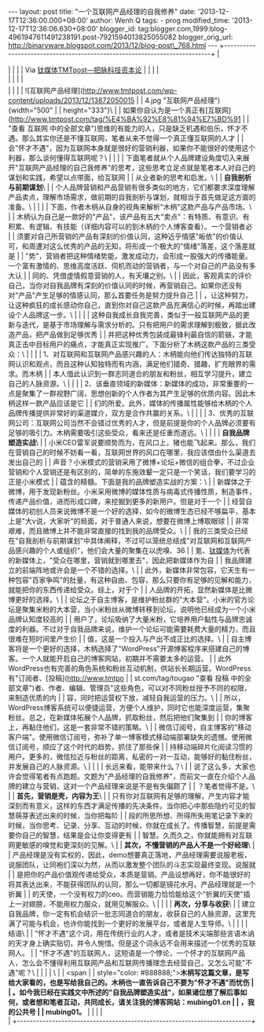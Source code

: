 --- layout: post title: "一个互联网产品经理的自我修养" date:
'2013-12-17T12:36:00.000+08:00' author: Wenh Q tags: - prog
modified\_time: '2013-12-17T12:36:06.630+08:00' blogger\_id:
tag:blogger.com,1999:blog-4961947611491238191.post-7921594013825055082
blogger\_orig\_url:
http://binaryware.blogspot.com/2013/12/blog-post\_768.html ---
+--------------------------------------------------------------------------+
| <div>                                                                    |
|                                                                          |
| Via [钛媒体TMTpost—把脉科技资本论](http://www.tmtpost.com/)              |
|                                                                          |
| </div>                                                                   |
|                                                                          |
| <div style="font-size: 14px; margin-top: 5px;">                          |
|                                                                          |
| ![互联网产品经理](http://www.tmtpost.com/wp-content/uploads/2013/12/13872050015 |
| 4.jpg "互联网产品经理"){width="500"                                      |
| height="333"}\                                                           |
| 如果你自认为是一个真正有[互联网](http://www.tmtpost.com/tag/%E4%BA%92%E8%81%94%E7%BD%91 |
|  "查看 互联网 中的全部文章")思维的有能力的人，只是缺乏机遇和伯乐，怀才不遇。那么其实你还是不懂互联网，笔者从来不觉得一个真正懂互联网的人才 |
| 会"怀才不遇"，因为互联网本身就是很好的营销利器，如果你不能很好的使用这个利器，那么谈何懂得互联网呢？\ |
|                                                                          |
| 下面笔者就从个人品牌建设角度切入来展开"互联网产品经理的自己我修养"的思考，这些思考立足点就是笔者本人对自己的谋划和实践，希望以点带面，给互联网 |
| 从业者新的思考和启发。\                                                  |
| **自我剖析与前期谋划**\                                                  |
| 个人品牌营销和产品营销有很多类似的地方，它们都要求深度理解产品卖点，理解市场需求，做前期的自我剖析与谋划，就相当于首先做足这方面的准备。\ |
|                                                                          |
| 下面，作者木柄从自身的视角来解析"木柄"这款产品与产品市场。\              |
| 木柄认为自己是一款好的"产品"，该产品有五大"卖点"：有特质、有意识、有积累、有逻辑、有技能（详细内容可以的到木柄的个人博客查看）。一个营销者必 |
| 须要对自己所营销的产品有深刻的价值认同，这种近乎情感"皈依"的价值认可，和周遭对这么优秀的产品的无知，将形成一个极大的"情绪"落差，这个落差就是 |
| "势"，营销者把这种情绪势能，激发成动力，会形成一股强大的传播能量。一个富有激情的、思维高度活跃、伺机而动的营销者，与一个对自己的产品没有多大认 |
| 同的、凭借虚情假意营销的人，有天壤之别。\                                |
| 因此，客观真实的评价自己，当你对自我品牌有深刻的价值认同的时候，再营销自己。如果你还没有对"产品"产生足够的情感认同，那么首要任务是努力提升自己 |
| ，让这种努力，让这种疯狂的成长感动你自己，直到你对自己这款产品充满信心的时候，再踏出建设个人品牌这一步。\ |
|                                                                          |
| 这种自我成长自我完善，类似于一般互联网产品的更新与迭代，是基于市场理解与需求分析的。只有把用户的需求理解到极致，据此改造产品，把产品做到足够优秀 |
| 并把这种优秀包装成最锋利最自信的箭镞，才能真正击中目标用户的痛点，才能真正实现推广。下面分析了木柄这款产品的三类受众：\ |
|                                                                          |
| 1、对互联网和互联网产品感兴趣的人：木柄能向他们传达独特的互联网认识和观点，而且这种认知独特而有内涵，满足他们猎奇、猎趣，扩充眼界的需求。而木柄 |
| 本人借此认识到一群志同道合的朋友和粉丝，相互学习提升，建立自己的人脉资源。\ |
|                                                                          |
| 2、该垂直领域的新媒体：新媒体的成功，非常重要的一点是聚集了一群视野广阔，思想创新的个人作者为其产生足够的优质内容。因此木柄这样一款产品应该是它 |
| 们的所爱。此外，媒体的传播属性能够给木柄的个人品牌传播提供非常好的渠道媒介，双方是合作共赢的关系。\ |
|                                                                          |
| 3、优秀的互联网公司：互联网公司当然不会错过优秀的人才，但是前提是你的个人品牌必须要有足够的吸引力。木柄需要吸引这些受众，看来还是任重而道远。\ |
|                                                                          |
| **自我品牌塑造实战**\                                                    |
| 小米CEO雷军说要顺势而为，在风口上，猪也能飞起来。那么，我们在营销自己的时候不妨看一看，互联网世界的风口在哪里，我应该借由什么渠道去发出自己的 |
| 声音？小米模式的营销采用了微博+论坛+微信的组合拳，不过企业营销和个人营销还是有区别的，简单的东施效颦一定只是一个笑话，我们要学习的正是小米模式 |
| 蕴含的精髓。下面是我的品牌塑造实战的方案：\                              |
| 新媒体之于微博，用于发现新粉丝。小米采用微博的媒体性质与病毒式传播性质，制造事件，传递产品价值，进而形成口碑，来挖掘到更多的新用户。但是对于一个 |
| 经营自媒体的初创人员来说微博不是一个好的选择，如今的微博生态已经不够扁平，基本上是"大v说，大家听"的局面，对于普通人来说，想要在微博上博取眼球 |
| 非常艰难，而且微博上并不能非常直接的找到我的品牌受众。\                  |
| 我的三类受众已经在"自我剖析与前期谋划"中具体阐释，不过可以笼统总结成"对互联网和互联网产品感兴趣的个人或组织"，他们会大量的聚集在以虎嗅、36 |
| 氪、[钛媒体](http://www.tmtpost.com/ "钛媒体")为代表的新媒体上，"受众在哪里，营销就到哪里去"，因此把新媒体作为自 |
| 我品牌建立的前端阵地或许会是一个不错的选择。\                            |
| 此外，新媒体非常包容，它天生有一种包容"百家争鸣"的肚量，有这种自由、包容，那么只要你有足够的见解和能力，就能把你的东西传递给受众。综上，对于个 |
| 人品牌的开拓，显然新媒体是比微博更好的选择。\                            |
| 论坛之于自主博客，是维护粉丝群的"大本营"。小米的官方论坛是聚集米粉的大本营，当小米粉丝从微博转移到论坛，说明他已经成为一个小米品牌认知度较高的 |
| 用户了，论坛吸纳了大量米粉，它培养用户黏性与品牌忠诚度的利器。不过对于自我品牌来说，维护一个论坛可能需要耗费大量的精力，而且很难在短时间里产生价 |
| 值，这是一个投入与产出不成正比的选择。\                                  |
| 自主博客将是一个更好的选择，木柄选择了"WordPress"开源博客程序来搭建自己的博客。一个人就能开启自己的博客网站，初期并不需要太多的运营。 |
| 此外WordPress也有完善的角色系统和粉丝互动机制，供站长长期运营。WordPress有"订阅者、[投稿](http://www.tmtpo |
| st.com/tag/tougao "查看 投稿 中的全部文章")者、作者、编辑、管理员"这些角色，可以对不同粉丝授予不同的权限，来制造优质的内 |
| 容，同时把运营权下放，减轻自我运营的压力。\                              |
| 所以，WordPress博客系统可以便捷运营，方便个人维护，同时它也能深度运营，集聚粉丝。总之，在新媒体拓展个人品牌，抓取粉丝，然后把他们聚集到 |
| 你的博客上，再黏住他们，这是一套非常不错的策略。\                        |
| 微信订阅号，自主博客的"移动客户端"。使用微信订阅号，弥补了单一博客模式移动端部署缺失的遗憾。使用微信订阅号，顺应了这个时代的趋势，抓住了那些保 |
| 持移动端碎片化阅读习惯的用户。更多的，微信拉近与粉丝的距离，私密的一对一互动，能够好的黏住粉丝，并发展自己的人脉资源。\ |
|                                                                          |
| 长远来看，能带来什么？\                                                  |
| 说了这么多，大家也许会觉得笔者有点跑题。文题为"产品经理的自我修养"，而前文一直在介绍个人品牌的建立与营销，这对一个产品经理来说是不是有失偏颇了 |
| ？笔者觉得不是。\                                                        |
| **首先，营销是壳，内容为王**\                                            |
| 只有你对互联网有足够的理解，产生内容才能深刻而有意义，这样的东西才满足传播的先决条件。当你把心中那些隐约可见的智慧萌芽表述出来的时候，当你把每阶 |
| 段的所思所想、所得所失用笔记录下来的时候，当你思考、记录、分享、互动的时候，你就在成长了。传播智慧，前提是需要你自己的智慧，结果是会让你变得更有 |
| 智慧。久而久之，你就能拥有对互联网更敏感的嗅觉和更深刻的见解。\          |
| **其次，不懂营销的产品人不是一个好经理**\                                |
| 产品经理是没有实权的，因此，demo想要真正落地，产品经理需要说服老板，说服团队，让同袍们深以为然，从而以激发整个团队的斗志实现最终变现。说服就 |
| 是把你的产品价值观传递给受众，本质是营销。产品设想再好，你不能很好的将其表达出来，不能获得团队的认同，那么一切都是镜花水月。产品经理就是一个折翼 |
| 的天使，一个没有权力的ceo。而营销能力恰恰能给这个"折翼的天使"插上一对翅膀，不能用权力服众，就用见解服众。\ |
|                                                                          |
| **再次，分享与收获**\                                                    |
| 建立自我品牌，你一定有机会结识一批志同道合的朋友，收获自己的人脉资源，这里充满了可能与机会，也许你能找到一个更好的发展平台，或者是人生导师。\ |
|                                                                          |
| 结语\                                                                    |
| "怀才不遇"这个词，用在传统行业的人才，或者是技术尖端那些言语木讷的天才身上确实贴切，并令人惋惜。但是这个词永远不会用来描述一个优秀的互联网人。 |
| "怀才不遇"的互联网人，这短语是一个悖论，一个怀才的互联网产品人，怎么会不懂得利用互联网产品和互联网传播理念去经营自己，又怎么可能"不遇"呢？\ |
|                                                                          |
| \                                                                        |
| <span                                                                    |
| style="color: #888888;">**木柄写这篇文章，是写给大家看的，也是写给我自己的。木柄也一直告诉自己不要为"怀才不遇"而忧伤 |
| 。如今我已经在实践文中所述的"自我品牌塑造实战"，如果诸位想了解后事如何，或者想和笔者互动，共同成长，请关注我的博客网站：mubing01.cn |
| ，我的公共号                                                             |
| mubing01。**</span>                                                      |
|                                                                          |
| </div>                                                                   |
+--------------------------------------------------------------------------+


